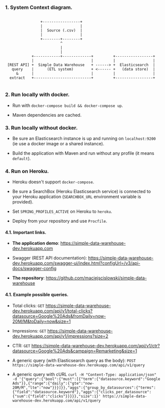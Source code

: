 ### 1. System Context diagram.

 ```
  
                 +-----------------+
                 |                 |
                 |  Source (.csv)  |
                 |                 |
                 +--------+--------+
                          ^
                          |
                          |
             +------------+-------------+         +-----------------+
             |                          |         |                 |
  [REST API] +  Simple Data Warehouse   + ------> +  Elasticsearch  |
    query    |      (ETL system)        + <------ +   (data store)  |
      &      |                          |         |                 |
   extract   +--------------------------+         +-----------------+
      
  ```

### 2. Run locally with docker.

- Run with `docker-compose build && docker-compose up`.

- Maven dependencies are cached. 

### 3. Run locally without docker.

- Be sure an Elasticsearch instance is up and running on `localhost:9200` (ie use a docker image or a shared instance).

- Build the application with Maven and run without any profile (it means `default`).

### 4. Run on Heroku.

- Heroku doesn't support `docker-compose`.

- Be sure a SearchBox (Heroku Elasticsearch service) is connected to your Heroku application (`SEARCHBOX_URL` environment variable is provided).

- Set `SPRING_PROFILES_ACTIVE` on Heroku to `heroku`.

- Deploy from your repository and use `Procfile`.

#### 4.1. Important links.

* **The application demo**: https://simple-data-warehouse-dev.herokuapp.com

* Swagger (REST API documentation): https://simple-data-warehouse-dev.herokuapp.com/swagger-ui/index.html?configUrl=/v3/api-docs/swagger-config

* **The repository**: https://github.com/maciejscislowski/simple-data-warehouse

#### 4.1. Example possible queries.

* Total clicks: `GET` https://simple-data-warehouse-dev.herokuapp.com/api/v1/total-clicks?datasource=Google%20Ads&fromDaily=now-20M/M&toDaily=now&size=1

* Impressions: `GET` https://simple-data-warehouse-dev.herokuapp.com/api/v1/impressions?size=2

* CTR: `GET` https://simple-data-warehouse-dev.herokuapp.com/api/v1/ctr?datasource=Google%20Ads&campaign=Remarketing&size=1

* A generic query (with Elasticsearch query as the body): `POST` `https://simple-data-warehouse-dev.herokuapp.com/api/v1/query`

* A generic query with cURL `curl -H "Content-Type: application/json" -d '{"query":{"bool":{"must":[{"term":{"datasource.keyword":"Google Ads"}},{"range":{"daily":{"gte":"now-20M/M","lte":"now"}}}]}},"aggs":{"group_by_datasources":{"terms":{"field":"datasource.keyword"},"aggs":{"clicks_per_datasource":{"sum":{"field":"clicks"}}}}},"size":1}' https://simple-data-warehouse-dev.herokuapp.com/api/v1/query`
